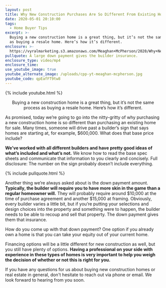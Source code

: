 ```yaml
---
layout: post
title: Why New Construction Purchases Are So Different From Existing Home Purchases
date: 2020-05-01 20:10:00
tags:
  - Home Buyer Tips
excerpt: >-
  Buying a new construction home is a great thing, but it’s not the same process
  as buying a resale home. Here’s how it’s different.
enclosure: >-
  https://vyralmarketing.s3.amazonaws.com/Meaghan+McPherson/2020/Why+New+Construction+Purchases+Are+So+Different+From+Existing+Home+Purchases.mp4
pullquote: A large down payment gives the builder insurance.
enclosure_type: video/mp4
enclosure_time:
use_youtube_image: true
youtube_alternate_image: /uploads/cpp-yt-meaghan-mcpherson.jpg
youtube_code: qpEafFT9tw8
---
```


{% include youtube.html %}

<p style="text-align:center">Buying a new construction home is a great thing, but it’s not the same process as buying a resale home. Here’s how it’s different.</p>

As promised, today we’re going to go into the nitty-gritty of why purchasing a new construction home is so different than purchasing an existing home for sale. Many times, someone will drive past a builder’s sign that says homes are starting at, for example, $600,000. What does that base price include?&nbsp;

**We’ve worked with all different builders and have pretty good ideas of what’s included and what’s not.** We know how to read the base spec sheets and communicate that information to you clearly and concisely. Full disclosure: The number on the sign probably doesn’t include everything.

{% include pullquote.html %}

Another thing we’re always asked about is the down payment amount. **Typically, the builder will require you to have more skin in the game than a regular homeowner will.** They will probably require around $10,000 at the time of purchase agreement and another $15,000 at framing. Obviously, every builder varies a little bit, but if you’re putting your selections and design choices into the property and something were to happen, the builder needs to be able to recoup and sell that property. The down payment gives them that insurance.&nbsp;

How do you come up with that down payment? One option if you already own a home is that you can take your equity out of your current home.&nbsp;

Financing options will be a little different for new construction as well, but you still have plenty of options. **Having a professional on your side with experience in these types of homes is very important to help you weigh the decision of whether or not this is right for you.**

If you have any questions for us about buying new construction homes or real estate in general, don't hesitate to reach out via phone or email. We look forward to hearing from you soon.

&nbsp;